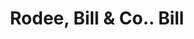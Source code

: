 ---
doi: 10.7916/D8WD5BMB
date_other: '1890'
date_other_textual: 1890-1899
form: printed ephemera
genre:
- Invoices
name:
- Rodee, Bill & Co.
object_in_context_url: https://biggert.cul.columbia.edu/items/view/ave_biggert_01178
subject_hierarchical_geographic:
- Ogdensburg, New York, United States
subject_name:
- Rodee, Bill & Co.
title: Rodee, Bill & Co.. Bill
sort_title: Rodee, Bill & Co.. Bill
call_number: ave_biggert_01178
coordinates:
- 44.7,-75.48333333333333
pid: ave_biggert_01178
identifiers: ave_biggert_01178
thumbnail: https://derivativo-2.library.columbia.edu/iiif/2/ldpd:343449/full/!256,256/0/native.jpg
permalink: /biggert/ave_biggert_01178/
layout: iiif-image-page
---